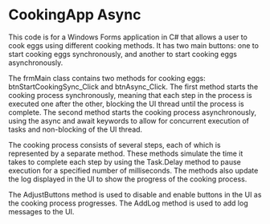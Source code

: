 # CookingApp Async

This code is for a Windows Forms application in C# that allows a user to cook eggs using different cooking methods. It has two main buttons: one to start cooking eggs synchronously, and another to start cooking eggs asynchronously.

The frmMain class contains two methods for cooking eggs: btnStartCookingSync_Click and btnAsync_Click. The first method starts the cooking process synchronously, meaning that each step in the process is executed one after the other, blocking the UI thread until the process is complete. The second method starts the cooking process asynchronously, using the async and await keywords to allow for concurrent execution of tasks and non-blocking of the UI thread.

The cooking process consists of several steps, each of which is represented by a separate method. These methods simulate the time it takes to complete each step by using the Task.Delay method to pause execution for a specified number of milliseconds. The methods also update the log displayed in the UI to show the progress of the cooking process.

The AdjustButtons method is used to disable and enable buttons in the UI as the cooking process progresses. The AddLog method is used to add log messages to the UI.
